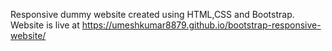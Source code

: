 Responsive dummy website created using HTML,CSS and Bootstrap. Website is live at https://umeshkumar8879.github.io/bootstrap-responsive-website/
